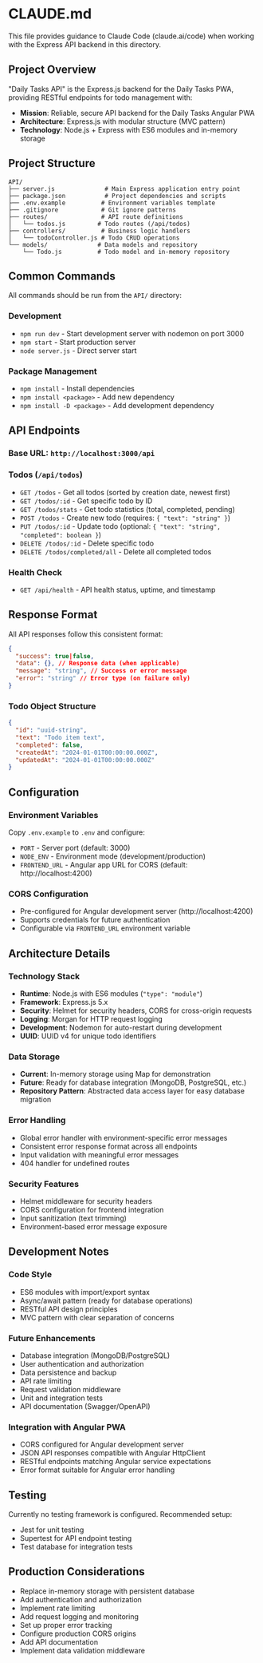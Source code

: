 # CLAUDE.md

This file provides guidance to Claude Code (claude.ai/code) when working with the Express API backend in this directory.

## Project Overview

"Daily Tasks API" is the Express.js backend for the Daily Tasks PWA, providing RESTful endpoints for todo management with:
- **Mission**: Reliable, secure API backend for the Daily Tasks Angular PWA
- **Architecture**: Express.js with modular structure (MVC pattern)
- **Technology**: Node.js + Express with ES6 modules and in-memory storage

## Project Structure

```
API/
├── server.js              # Main Express application entry point
├── package.json           # Project dependencies and scripts
├── .env.example          # Environment variables template
├── .gitignore            # Git ignore patterns
├── routes/               # API route definitions
│   └── todos.js         # Todo routes (/api/todos)
├── controllers/          # Business logic handlers
│   └── todoController.js # Todo CRUD operations
└── models/              # Data models and repository
    └── Todo.js          # Todo model and in-memory repository
```

## Common Commands

All commands should be run from the `API/` directory:

### Development
- `npm run dev` - Start development server with nodemon on port 3000
- `npm start` - Start production server
- `node server.js` - Direct server start

### Package Management
- `npm install` - Install dependencies
- `npm install <package>` - Add new dependency
- `npm install -D <package>` - Add development dependency

## API Endpoints

### Base URL: `http://localhost:3000/api`

### Todos (`/api/todos`)
- `GET /todos` - Get all todos (sorted by creation date, newest first)
- `GET /todos/:id` - Get specific todo by ID
- `GET /todos/stats` - Get todo statistics (total, completed, pending)
- `POST /todos` - Create new todo (requires: `{ "text": "string" }`)
- `PUT /todos/:id` - Update todo (optional: `{ "text": "string", "completed": boolean }`)
- `DELETE /todos/:id` - Delete specific todo
- `DELETE /todos/completed/all` - Delete all completed todos

### Health Check
- `GET /api/health` - API health status, uptime, and timestamp

## Response Format

All API responses follow this consistent format:

```json
{
  "success": true|false,
  "data": {}, // Response data (when applicable)
  "message": "string", // Success or error message
  "error": "string" // Error type (on failure only)
}
```

### Todo Object Structure
```json
{
  "id": "uuid-string",
  "text": "Todo item text",
  "completed": false,
  "createdAt": "2024-01-01T00:00:00.000Z",
  "updatedAt": "2024-01-01T00:00:00.000Z"
}
```

## Configuration

### Environment Variables
Copy `.env.example` to `.env` and configure:
- `PORT` - Server port (default: 3000)
- `NODE_ENV` - Environment mode (development/production)
- `FRONTEND_URL` - Angular app URL for CORS (default: http://localhost:4200)

### CORS Configuration
- Pre-configured for Angular development server (http://localhost:4200)
- Supports credentials for future authentication
- Configurable via `FRONTEND_URL` environment variable

## Architecture Details

### Technology Stack
- **Runtime**: Node.js with ES6 modules (`"type": "module"`)
- **Framework**: Express.js 5.x
- **Security**: Helmet for security headers, CORS for cross-origin requests
- **Logging**: Morgan for HTTP request logging
- **Development**: Nodemon for auto-restart during development
- **UUID**: UUID v4 for unique todo identifiers

### Data Storage
- **Current**: In-memory storage using Map for demonstration
- **Future**: Ready for database integration (MongoDB, PostgreSQL, etc.)
- **Repository Pattern**: Abstracted data access layer for easy database migration

### Error Handling
- Global error handler with environment-specific error messages
- Consistent error response format across all endpoints
- Input validation with meaningful error messages
- 404 handler for undefined routes

### Security Features
- Helmet middleware for security headers
- CORS configuration for frontend integration
- Input sanitization (text trimming)
- Environment-based error message exposure

## Development Notes

### Code Style
- ES6 modules with import/export syntax
- Async/await pattern (ready for database operations)
- RESTful API design principles
- MVC pattern with clear separation of concerns

### Future Enhancements
- Database integration (MongoDB/PostgreSQL)
- User authentication and authorization
- Data persistence and backup
- API rate limiting
- Request validation middleware
- Unit and integration tests
- API documentation (Swagger/OpenAPI)

### Integration with Angular PWA
- CORS configured for Angular development server
- JSON API responses compatible with Angular HttpClient
- RESTful endpoints matching Angular service expectations
- Error format suitable for Angular error handling

## Testing

Currently no testing framework is configured. Recommended setup:
- Jest for unit testing
- Supertest for API endpoint testing
- Test database for integration tests

## Production Considerations

- Replace in-memory storage with persistent database
- Add authentication and authorization
- Implement rate limiting
- Add request logging and monitoring
- Set up proper error tracking
- Configure production CORS origins
- Add API documentation
- Implement data validation middleware